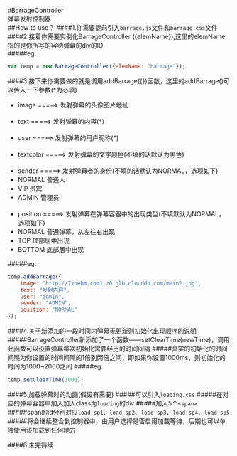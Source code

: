 #BarrageController<br>弹幕发射控制器
<br>
##How to use？
####1.你需要提前引入`barrage.js`文件和`barrage.css`文件
####2.接着你需要实例化BarrageController ({elemName}),这里的elemName指的是你所写的容纳弹幕的div的ID<br>
#####eg. 
``` js
var temp = new BarrageController({elemName: "barrage"});
```
####3.接下来你需要做的就是调用addBarrage({})函数，这里的addBarrage()可以传入一下参数(*为必填)
* image =====> 发射弹幕的头像图片地址
<br><br>
* text  =====> 发射弹幕的内容(*)
<br><br>
* user  =====> 发射弹幕的用户昵称(*)
<br><br>
* textcolor =====> 发射弹幕的文字颜色(不填的话默认为黑色)
<br><br>
* sender =====> 发射弹幕者的身份(不填的话默认为NORMAL，选项如下)
 * NORMAL 普通人
 * VIP    贵宾
 * ADMIN  管理员
<br><br>
* position =====> 发射弹幕在弹幕容器中的出现类型(不填默认为NORMAL，选项如下)
 * NORMAL 普通弹幕，从左往右出现
 * TOP    顶部居中出现
 * BOTTOM 底部居中出现

#####eg.
``` js
temp.addBarrage({
    image: "http://7xoehm.com1.z0.glb.clouddn.com/main2.jpg",
    text: "发射内容",
    user: "admin",
    sender: "ADMIN",
    position: "NORMAL"
});
```
####4.关于新添加的一段时间内弹幕无更新则初始化出现顺序的说明
#####BarrageController新添加了一个函数——setClearTime(newTime)，调用此函数可以设置弹幕每次初始化需要经历的时间间隔
#####真实的初始化的时间间隔为你设置的时间间隔的1倍到两倍之间，即如果你设置1000ms，则初始化的时间为1000~2000之间
#####eg.
``` js
temp.setClearTime(1000);
```
####5.加载弹幕时的动画(假设有需要)
#####可以引入`loading.css`
#####在对应的弹幕容器中加入加入class为`loading`的div
#####加入5个`<span>`
#####span的id分别对应`load-sp1`、`load-sp2`、`load-sp3`、`load-sp4`、`load-sp5`
#####将会继续整合到控制器中，由用户选择是否启用加载等待，后期也可以单独使用该加载到任何地方

####6.未完待续

